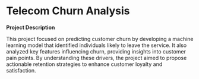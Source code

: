 # Telecom Churn Analysis
**Project Description** 

This project focused on predicting customer churn by developing a machine learning model that identified individuals likely to leave the service. It also analyzed key features influencing churn, providing insights into customer pain points. By understanding these drivers, the project aimed to propose actionable retention strategies to enhance customer loyalty and satisfaction. 
